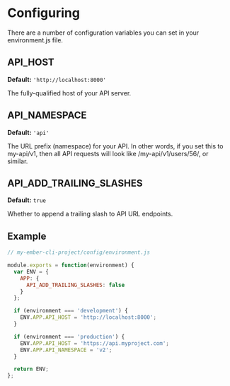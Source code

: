 # Configuring

There are a number of configuration variables you can set in your environment.js file.


## API_HOST

**Default:** `'http://localhost:8000'`

The fully-qualified host of your API server.


## API_NAMESPACE

**Default:** `'api'`

The URL prefix (namespace) for your API.  In other words, if you set this to my-api/v1, then all
API requests will look like /my-api/v1/users/56/, or similar.


## API_ADD_TRAILING_SLASHES

**Default:** `true`

Whether to append a trailing slash to API URL endpoints.


## Example

```js
// my-ember-cli-project/config/environment.js

module.exports = function(environment) {
  var ENV = {
    APP: {
      API_ADD_TRAILING_SLASHES: false
    }
  };

  if (environment === 'development') {
    ENV.APP.API_HOST = 'http://localhost:8000';
  }

  if (environment === 'production') {
    ENV.APP.API_HOST = 'https://api.myproject.com';
    ENV.APP.API_NAMESPACE = 'v2';
  }

  return ENV;
};
```
